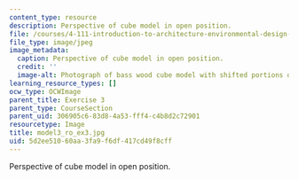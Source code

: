 ```yaml
---
content_type: resource
description: Perspective of cube model in open position.
file: /courses/4-111-introduction-to-architecture-environmental-design-spring-2014/5d2ee51060aa3fa9f6df417cd49f8cff_model3_ro_ex3.jpg
file_type: image/jpeg
image_metadata:
  caption: Perspective of cube model in open position.
  credit: ''
  image-alt: Photograph of bass wood cube model with shifted portions of the cube.
learning_resource_types: []
ocw_type: OCWImage
parent_title: Exercise 3
parent_type: CourseSection
parent_uid: 306905c6-83d8-4a53-fff4-c4b8d2c72901
resourcetype: Image
title: model3_ro_ex3.jpg
uid: 5d2ee510-60aa-3fa9-f6df-417cd49f8cff
---
```

Perspective of cube model in open position.

